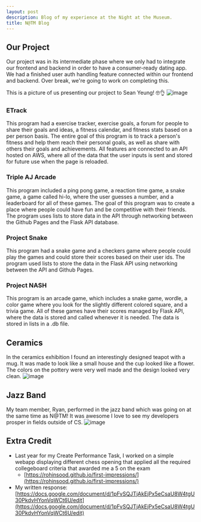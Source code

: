 ```yaml
---
layout: post
description: Blog of my experience at the Night at the Museum.
title: N@TM Blog
---
```


## Our Project
Our project was in its intermediate phase where we only had to integrate our frontend and backend in order to have a consumer-ready dating app. We had a finished user auth handling feature connected within our frontend and backend. Over break, we're going to work on completing this. 

This is a picture of us presenting our project to Sean Yeung! 🤓👌
![image](https://user-images.githubusercontent.com/69406769/221483161-2e25293c-6e7a-4880-bcf0-217cac1748e1.png)

### ETrack
This program had a exercise tracker, exercise goals, a forum for people to share their goals and ideas, a fitness calendar, and fitness stats based on a per person basis. The entire goal of this program is to track a person's fitness and help them reach their personal goals, as well as share with others their goals and achievements. All features are connected to an API hosted on AWS, where all of the data that the user inputs is sent and stored for future use when the page is reloaded.

### Triple AJ Arcade
This program included a ping pong game, a reaction time game, a snake game, a game called hi-lo, where the user guesses a number, and a leaderboard for all of these games. The goal of this program was to create a place where people could have fun and be competitive with their friends. The program uses lists to store data in the API through networking between the Github Pages and the Flask API database.

### Project Snake
This program had a snake game and a checkers game where people could play the games and could store their scores based on their user ids. The program used lists to store the data in the Flask API using networking between the API and Github Pages.

### Project NASH
This program is an arcade game, which includes a snake game, wordle, a color game where you look for the slightly different colored square, and a trivia game. All of these games have their scores managed by Flask API, where the data is stored and called whenever it is needed. The data is stored in lists in a .db file.

## Ceramics
In the ceramics exhibition I found an interestingly designed teapot with a mug. It was made to look like a small house and the cup looked like a flower. The colors on the pottery were very well made and the design looked very clean.
![image](https://user-images.githubusercontent.com/69406769/221483400-b1ef9014-c95a-47e9-b995-7aa14bac893b.png)

## Jazz Band
My team member, Ryan, performed in the jazz band which was going on at the same time as N@TM! It was awesome I love to see my developers prosper in fields outside of CS.
![image](https://user-images.githubusercontent.com/69406769/221483431-78d2e8a5-dfa5-426b-b6a5-b6a335a1ca99.png)

## Extra Credit
 - Last year for my Create Performance Task, I worked on a simple webapp displaying different chess opening that applied all the required collegeboard criteria that awarded me a 5 on the exam
   - [https://rohinsood.github.io/first-impressions/](https://rohinsood.github.io/first-impressions/)
 - My written response: [https://docs.google.com/document/d/1pFvSQJTjAkEjPx5eCsaU8W4tgU30PkdvHYonVqWCt6U/edit](https://docs.google.com/document/d/1pFvSQJTjAkEjPx5eCsaU8W4tgU30PkdvHYonVqWCt6U/edit)
